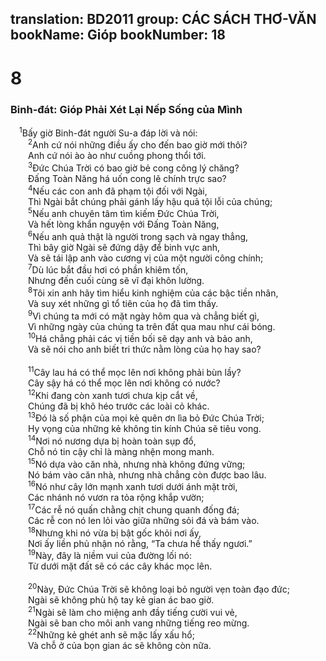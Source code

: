 translation: BD2011
group: CÁC SÁCH THƠ-VĂN
bookName: Gióp 
bookNumber: 18
-------

<div class="title"><h1>8</h1><h3>Binh-đát: Gióp Phải Xét Lại Nếp Sống của Mình</h3></div>
<span class="verse giop_8_1"> <sup>1</sup>Bấy giờ Binh-đát người Su-a đáp lời và nói:<br/></span>
<span class="verse giop_8_2">  <sup>2</sup>Anh cứ nói những điều ấy cho đến bao giờ mới thôi?<br/>  Anh cứ nói ào ào như cuồng phong thổi tới.<br/></span>
<span class="verse giop_8_3">  <sup>3</sup>Ðức Chúa Trời có bao giờ bẻ cong công lý chăng?<br/>  Ðấng Toàn Năng há uốn cong lẽ chính trực sao?<br/></span>
<span class="verse giop_8_4">  <sup>4</sup>Nếu các con anh đã phạm tội đối với Ngài,<br/>  Thì Ngài bắt chúng phải gánh lấy hậu quả tội lỗi của chúng;<br/></span>
<span class="verse giop_8_5">  <sup>5</sup>Nếu anh chuyên tâm tìm kiếm Ðức Chúa Trời,<br/>  Và hết lòng khẩn nguyện với Ðấng Toàn Năng,<br/></span>
<span class="verse giop_8_6">  <sup>6</sup>Nếu anh quả thật là người trong sạch và ngay thẳng,<br/>  Thì bây giờ Ngài sẽ đứng dậy để binh vực anh,<br/>  Và sẽ tái lập anh vào cương vị của một người công chính;<br/></span>
<span class="verse giop_8_7">  <sup>7</sup>Dù lúc bắt đầu hơi có phần khiêm tốn,<br/>  Nhưng đến cuối cùng sẽ vĩ đại khôn lường.<br/></span>
<span class="verse giop_8_8">  <sup>8</sup>Tôi xin anh hãy tìm hiểu kinh nghiệm của các bậc tiền nhân,<br/>  Và suy xét những gì tổ tiên của họ đã tìm thấy.<br/></span>
<span class="verse giop_8_9">  <sup>9</sup>Vì chúng ta mới có mặt ngày hôm qua và chẳng biết gì,<br/>  Vì những ngày của chúng ta trên đất qua mau như cái bóng.<br/></span>
<span class="verse giop_8_10">  <sup>10</sup>Há chẳng phải các vị tiền bối sẽ dạy anh và bảo anh,<br/>  Và sẽ nói cho anh biết tri thức nằm lòng của họ hay sao?<br/><br/></span>
<span class="verse giop_8_11">  <sup>11</sup>Cây lau há có thể mọc lên nơi không phải bùn lầy?<br/>  Cây sậy há có thể mọc lên nơi không có nước?<br/></span>
<span class="verse giop_8_12">  <sup>12</sup>Khi đang còn xanh tươi chưa kịp cắt về,<br/>  Chúng đã bị khô héo trước các loài cỏ khác.<br/></span>
<span class="verse giop_8_13">  <sup>13</sup>Ðó là số phận của mọi kẻ quên ơn lìa bỏ Ðức Chúa Trời;<br/>  Hy vọng của những kẻ không tin kính Chúa sẽ tiêu vong.<br/></span>
<span class="verse giop_8_14">  <sup>14</sup>Nơi nó nương dựa bị hoàn toàn sụp đổ,<br/>  Chỗ nó tin cậy chỉ là màng nhện mong manh.<br/></span>
<span class="verse giop_8_15">  <sup>15</sup>Nó dựa vào căn nhà, nhưng nhà không đứng vững;<br/>  Nó bám vào căn nhà, nhưng nhà chẳng còn được bao lâu.<br/></span>
<span class="verse giop_8_16">  <sup>16</sup>Nó như cây lớn mạnh xanh tươi dưới ánh mặt trời,<br/>  Các nhánh nó vươn ra tỏa rộng khắp vườn;<br/></span>
<span class="verse giop_8_17">  <sup>17</sup>Các rễ nó quấn chằng chịt chung quanh đống đá;<br/>  Các rễ con nó len lỏi vào giữa những sỏi đá và bám vào.<br/></span>
<span class="verse giop_8_18">  <sup>18</sup>Nhưng khi nó vừa bị bật gốc khỏi nơi ấy,<br/>  Nơi ấy liền phủ nhận nó rằng, “Ta chưa hề thấy ngươi.”<br/></span>
<span class="verse giop_8_19">  <sup>19</sup>Này, đây là niềm vui của đường lối nó:<br/>  Từ dưới mặt đất sẽ có các cây khác mọc lên.<br/><br/></span>
<span class="verse giop_8_20">  <sup>20</sup>Này, Ðức Chúa Trời sẽ không loại bỏ người vẹn toàn đạo đức;<br/>  Ngài sẽ không phù hộ tay kẻ gian ác bao giờ.<br/></span>
<span class="verse giop_8_21">  <sup>21</sup>Ngài sẽ làm cho miệng anh đầy tiếng cười vui vẻ,<br/>  Ngài sẽ ban cho môi anh vang những tiếng reo mừng.<br/></span>
<span class="verse giop_8_22">  <sup>22</sup>Những kẻ ghét anh sẽ mặc lấy xấu hổ;<br/>  Và chỗ ở của bọn gian ác sẽ không còn nữa.<br/></span>
